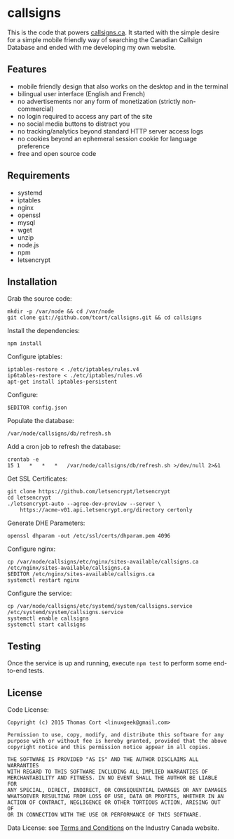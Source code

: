 # callsigns

This is the code that powers [callsigns.ca](https://www.callsigns.ca).
It started with the simple desire for a simple mobile friendly way of
searching the Canadian Callsign Database and ended with me developing
my own website.

## Features

* mobile friendly design that also works on the desktop and in the terminal
* bilingual user interface (English and French)
* no advertisements nor any form of monetization (strictly non-commercial)
* no login required to access any part of the site
* no social media buttons to distract you
* no tracking/analytics beyond standard HTTP server access logs
* no cookies beyond an ephemeral session cookie for language preference
* free and open source code

## Requirements

* systemd
* iptables
* nginx
* openssl
* mysql
* wget
* unzip
* node.js
* npm
* letsencrypt

## Installation

Grab the source code:

    mkdir -p /var/node && cd /var/node
    git clone git://github.com/tcort/callsigns.git && cd callsigns

Install the dependencies:

    npm install

Configure iptables:

    iptables-restore < ./etc/iptables/rules.v4
    ip6tables-restore < ./etc/iptables/rules.v6
    apt-get install iptables-persistent

Configure:

    $EDITOR config.json

Populate the database:

    /var/node/callsigns/db/refresh.sh

Add a cron job to refresh the database:

    crontab -e
    15 1   *   *   *   /var/node/callsigns/db/refresh.sh >/dev/null 2>&1

Get SSL Certificates:

    git clone https://github.com/letsencrypt/letsencrypt
    cd letsencrypt
    ./letsencrypt-auto --agree-dev-preview --server \
        https://acme-v01.api.letsencrypt.org/directory certonly

Generate DHE Parameters:

    openssl dhparam -out /etc/ssl/certs/dhparam.pem 4096

Configure nginx:

    cp /var/node/callsigns/etc/nginx/sites-available/callsigns.ca /etc/nginx/sites-available/callsigns.ca
    $EDITOR /etc/nginx/sites-available/callsigns.ca
    systemctl restart nginx

Configure the service:

    cp /var/node/callsigns/etc/systemd/system/callsigns.service /etc/systemd/system/callsigns.service
    systemctl enable callsigns
    systemctl start callsigns

## Testing

Once the service is up and running, execute `npm test` to perform some end-to-end tests.

## License

Code License:

```
Copyright (c) 2015 Thomas Cort <linuxgeek@gmail.com>

Permission to use, copy, modify, and distribute this software for any
purpose with or without fee is hereby granted, provided that the above
copyright notice and this permission notice appear in all copies.

THE SOFTWARE IS PROVIDED "AS IS" AND THE AUTHOR DISCLAIMS ALL WARRANTIES
WITH REGARD TO THIS SOFTWARE INCLUDING ALL IMPLIED WARRANTIES OF
MERCHANTABILITY AND FITNESS. IN NO EVENT SHALL THE AUTHOR BE LIABLE FOR
ANY SPECIAL, DIRECT, INDIRECT, OR CONSEQUENTIAL DAMAGES OR ANY DAMAGES
WHATSOEVER RESULTING FROM LOSS OF USE, DATA OR PROFITS, WHETHER IN AN
ACTION OF CONTRACT, NEGLIGENCE OR OTHER TORTIOUS ACTION, ARISING OUT OF
OR IN CONNECTION WITH THE USE OR PERFORMANCE OF THIS SOFTWARE.
```

Data License: see [Terms and Conditions](http://www.ic.gc.ca/eic/site/icgc.nsf/eng/h_07033.html)
on the Industry Canada website.
